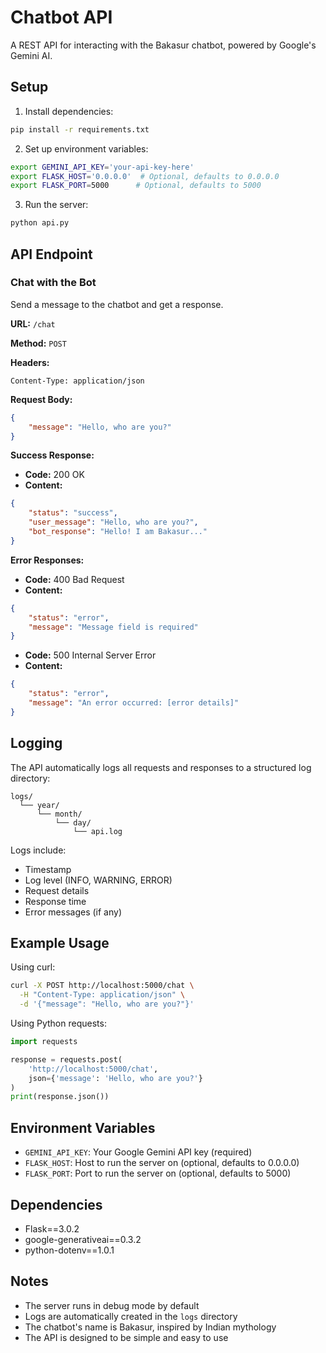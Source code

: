 # Chatbot API

A REST API for interacting with the Bakasur chatbot, powered by Google's Gemini AI.

## Setup

1. Install dependencies:
```bash
pip install -r requirements.txt
```

2. Set up environment variables:
```bash
export GEMINI_API_KEY='your-api-key-here'
export FLASK_HOST='0.0.0.0'  # Optional, defaults to 0.0.0.0
export FLASK_PORT=5000      # Optional, defaults to 5000
```

3. Run the server:
```bash
python api.py
```

## API Endpoint

### Chat with the Bot

Send a message to the chatbot and get a response.

**URL:** `/chat`

**Method:** `POST`

**Headers:**
```
Content-Type: application/json
```

**Request Body:**
```json
{
    "message": "Hello, who are you?"
}
```

**Success Response:**
- **Code:** 200 OK
- **Content:**
```json
{
    "status": "success",
    "user_message": "Hello, who are you?",
    "bot_response": "Hello! I am Bakasur..."
}
```

**Error Responses:**
- **Code:** 400 Bad Request
- **Content:**
```json
{
    "status": "error",
    "message": "Message field is required"
}
```

- **Code:** 500 Internal Server Error
- **Content:**
```json
{
    "status": "error",
    "message": "An error occurred: [error details]"
}
```

## Logging

The API automatically logs all requests and responses to a structured log directory:
```
logs/
  └── year/
      └── month/
          └── day/
              └── api.log
```

Logs include:
- Timestamp
- Log level (INFO, WARNING, ERROR)
- Request details
- Response time
- Error messages (if any)

## Example Usage

Using curl:
```bash
curl -X POST http://localhost:5000/chat \
  -H "Content-Type: application/json" \
  -d '{"message": "Hello, who are you?"}'
```

Using Python requests:
```python
import requests

response = requests.post(
    'http://localhost:5000/chat',
    json={'message': 'Hello, who are you?'}
)
print(response.json())
```

## Environment Variables

- `GEMINI_API_KEY`: Your Google Gemini API key (required)
- `FLASK_HOST`: Host to run the server on (optional, defaults to 0.0.0.0)
- `FLASK_PORT`: Port to run the server on (optional, defaults to 5000)

## Dependencies

- Flask==3.0.2
- google-generativeai==0.3.2
- python-dotenv==1.0.1

## Notes

- The server runs in debug mode by default
- Logs are automatically created in the `logs` directory
- The chatbot's name is Bakasur, inspired by Indian mythology
- The API is designed to be simple and easy to use 